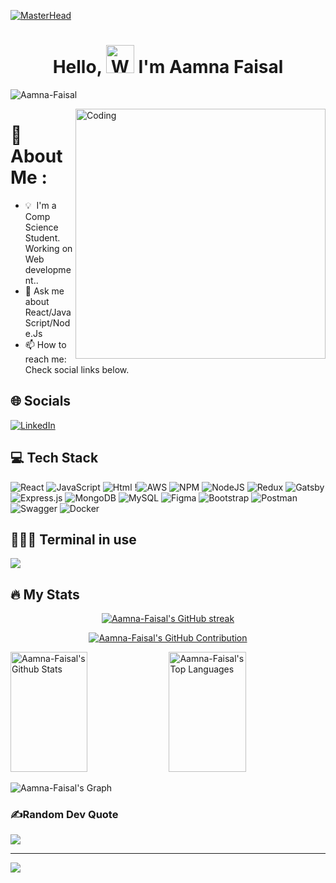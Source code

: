 

[![MasterHead](https://user-images.githubusercontent.com/74038190/213760705-0d5bf320-4f43-4352-b74b-0889ae726bf7.gif)](https://www.linkedin.com/in/aamna-faisal-388632254/)


<h1 align="center"> Hello, <img src="https://raw.githubusercontent.com/nixin72/nixin72/master/wave.gif" 
         alt="Waving hand animated gif"
         height="45"
         width="45" /> I'm Aamna Faisal</h1>

<p align="left"> <img src="https://komarev.com/ghpvc/?username=Aamna-Faisal&label=Views&color=blue&style=plastic&style=for-the-badge" alt="Aamna-Faisal" /> </p>
<img align="right" alt="Coding" width="400" src="https://user-images.githubusercontent.com/74038190/213760677-e45ca5f7-d1aa-4c2c-91e0-573819287304.gif">

# 💫 About Me :
- 💡 &nbsp;I'm a Comp Science Student. Working on Web development..
- 💬 Ask me about React/JavaScript/Node.Js
- 📫 How to reach me: Check social links below.

## 🌐 Socials
[![LinkedIn](https://img.shields.io/badge/LinkedIn-0077B5?style=for-the-badge&logo=linkedin&logoColor=white)](https://www.linkedin.com/in/aamna-faisal-388632254/)

## 💻 Tech Stack
![React](https://img.shields.io/badge/react-%2320232a.svg?style=for-the-badge&logo=react&logoColor=%2361DAFB) ![JavaScript](https://img.shields.io/badge/javascript-%23323330.svg?style=for-the-badge&logo=javascript&logoColor=%23F7DF1E) ![Html](https://img.shields.io/badge/html-%2320232a.svg?style=for-the-badge&logo=html&logoColor=%2361DAFB) !![AWS](https://img.shields.io/badge/AWS-%23FF9900.svg?style=for-the-badge&logo=amazon-aws&logoColor=white) ![NPM](https://img.shields.io/badge/NPM-%23000000.svg?style=for-the-badge&logo=npm&logoColor=white) ![NodeJS](https://img.shields.io/badge/node.js-6DA55F?style=for-the-badge&logo=node.js&logoColor=white) ![Redux](https://img.shields.io/badge/redux-%23593d88.svg?style=for-the-badge&logo=redux&logoColor=white) ![Gatsby](https://img.shields.io/badge/Gatsby-%23663399.svg?style=for-the-badge&logo=gatsby&logoColor=white) ![Express.js](https://img.shields.io/badge/express.js-%23404d59.svg?style=for-the-badge&logo=express&logoColor=%2361DAFB) ![MongoDB](https://img.shields.io/badge/MongoDB-%234ea94b.svg?style=for-the-badge&logo=mongodb&logoColor=white) ![MySQL](https://img.shields.io/badge/mysql-%2300f.svg?style=for-the-badge&logo=mysql&logoColor=white) ![Figma](https://img.shields.io/badge/figma-%23F24E1E.svg?style=for-the-badge&logo=figma&logoColor=white) ![Bootstrap](https://img.shields.io/badge/Bootstrap-02303A.svg?style=for-the-badge&logo=Bootstrap&logoColor=white) ![Postman](https://img.shields.io/badge/Postman-FF6C37?style=for-the-badge&logo=postman&logoColor=white) ![Swagger](https://img.shields.io/badge/-Swagger-%23Clojure?style=for-the-badge&logo=swagger&logoColor=white) ![Docker](https://img.shields.io/badge/docker-%230db7ed.svg?style=for-the-badge&logo=docker&logoColor=white)

## 👨🏻‍💻 Terminal in use
<img src="https://img.shields.io/badge/Ubuntu-E95420?style=for-the-badge&logo=Ubuntu&logoColor=white"/> 

## 🔥 My Stats

<p align="center">
  <a href="https://github.com/Aamna-Faisal">
    <img src="https://github-readme-streak-stats.herokuapp.com/?user=Aamna-Faisal&theme=radical&border=7F3FBF&background=0D1117" alt="Aamna-Faisal's GitHub streak"/>
  </a>
</p>

<p align="center">
  <a href="https://github.com/Aamna-Faisal">
    <img src="https://github-profile-summary-cards.vercel.app/api/cards/profile-details?username=Aamna-Faisal&theme=radical" alt="Aamna-Faisal's GitHub Contribution"/>
  </a>
</p>

<a> 
    <a href="https://github.com/Aamna-Faisal"><img alt="Aamna-Faisal's Github Stats" src="https://denvercoder1-github-readme-stats.vercel.app/api?username=Aamna-Faisal&show_icons=true&count_private=true&theme=react&border_color=7F3FBF&bg_color=0D1117&title_color=F85D7F&icon_color=F8D866" height="192px" width="49.5%"/></a>
  <a href="https://github.com/Aamna-Faisal"><img alt="Aamna-Faisal's Top Languages" src="https://denvercoder1-github-readme-stats.vercel.app/api/top-langs/?username=Aamna-Faisal&langs_count=8&layout=compact&theme=react&border_color=7F3FBF&bg_color=0D1117&title_color=F85D7F&icon_color=F8D866" height="192px" width="49.5%"/></a>
  <br/>
</a>


![Aamna-Faisal's Graph](https://github-readme-activity-graph.vercel.app/graph?username=Aamna-Faisal&custom_title=Aamna-Faisal's%20GitHub%20Activity%20Graph&bg_color=0D1117&color=7F3FBF&line=7F3FBF&point=7F3FBF&area_color=FFFFFF&title_color=FFFFFF&area=true)

### ✍️Random Dev Quote
![](https://quotes-github-readme.vercel.app/api?type=horizontal&theme=vue)

---
[![](https://visitcount.itsvg.in/api?id=ahmed10p&icon=0&color=1)](https://visitcount.itsvg.in)
